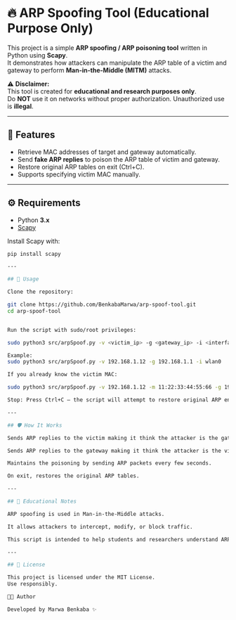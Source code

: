 # 🔥 ARP Spoofing Tool (Educational Purpose Only)

This project is a simple **ARP spoofing / ARP poisoning tool** written in Python using **Scapy**.  
It demonstrates how attackers can manipulate the ARP table of a victim and gateway to perform **Man-in-the-Middle (MITM)** attacks.

⚠️ **Disclaimer:**  
This tool is created for **educational and research purposes only**.  
Do **NOT** use it on networks without proper authorization. Unauthorized use is **illegal**.

---

## 📌 Features
- Retrieve MAC addresses of target and gateway automatically.  
- Send **fake ARP replies** to poison the ARP table of victim and gateway.  
- Restore original ARP tables on exit (Ctrl+C).  
- Supports specifying victim MAC manually.  

---

## ⚙️ Requirements
- Python **3.x**
- [Scapy](https://scapy.readthedocs.io/)

Install Scapy with:
```bash
pip install scapy

---

## 🚀 Usage

Clone the repository:

git clone https://github.com/BenkabaMarwa/arp-spoof-tool.git
cd arp-spoof-tool


Run the script with sudo/root privileges:

sudo python3 src/arpSpoof.py -v <victim_ip> -g <gateway_ip> -i <interface>

Example:
sudo python3 src/arpSpoof.py -v 192.168.1.12 -g 192.168.1.1 -i wlan0

If you already know the victim MAC:

sudo python3 src/arpSpoof.py -v 192.168.1.12 -m 11:22:33:44:55:66 -g 192.168.1.1 -i wlan0

Stop: Press Ctrl+C — the script will attempt to restore original ARP entries before exiting.

---

## 🛡️ How It Works

Sends ARP replies to the victim making it think the attacker is the gateway.

Sends ARP replies to the gateway making it think the attacker is the victim.

Maintains the poisoning by sending ARP packets every few seconds.

On exit, restores the original ARP tables.

---

## 📖 Educational Notes

ARP spoofing is used in Man-in-the-Middle attacks.

It allows attackers to intercept, modify, or block traffic.

This script is intended to help students and researchers understand ARP poisoning.

---

## 📝 License

This project is licensed under the MIT License.
Use responsibly.

👩‍💻 Author

Developed by Marwa Benkaba ✨




